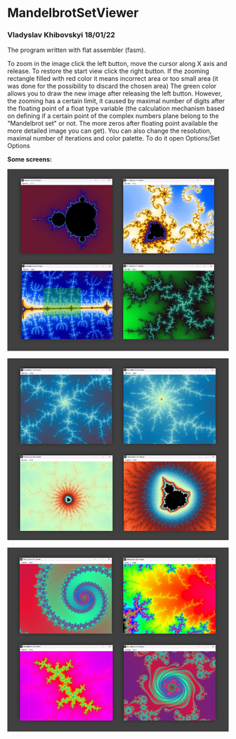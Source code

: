 # MandelbrotSetViewer

### Vladyslav Khibovskyi 18/01/22 ###

The program written with flat assembler (fasm).

To zoom in the image click the left button, move the cursor along X axis and release. To restore the start view click the right button.
If the zooming rectangle filled with red color it means incorrect area or too small area (it was done for the possibility to discard the chosen area)
The green color allows you to draw the new image after releasing the left button. However, the zooming has a certain limit, it caused by
maximal number of digits after the floating point of a float type variable (the calculation mechanism based on defining if a certain point of the complex numbers plane belong to the "Mandelbrot set" or not. The more zeros after floating point available the more detailed image you can get).
You can also change the resolution, maximal number of iterations and color palette. To do it open Options/Set Options

__Some screens:__

![screen1](/screenshots/screen1.png)

![screen2](/screenshots/screen2.png)

![screen3](/screenshots/screen3.png)
